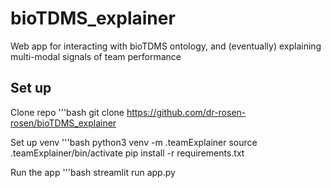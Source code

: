# bioTDMS_explainer
Web app for interacting with bioTDMS ontology, and (eventually) explaining multi-modal signals of team performance

## Set up

Clone repo
    '''bash
    git clone https://github.com/dr-rosen-rosen/bioTDMS_explainer

Set up venv
    '''bash
    python3 venv -m .teamExplainer
    source .teamExplainer/bin/activate
    pip install -r requirements.txt

Run the app
'''bash
streamlit run app.py


